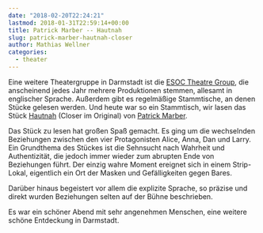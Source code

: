 ```yaml
---
date: "2018-02-20T22:24:21"
lastmod: 2018-01-31T22:59:14+00:00
title: Patrick Marber -- Hautnah
slug: patrick-marber-hautnah-closer
author: Mathias Wellner
categories:
  - theater
---
```

Eine weitere Theatergruppe in Darmstadt ist die [ESOC Theatre Group](http://www.esoctheatre.org/), die anscheinend jedes Jahr mehrere Produktionen stemmen, allesamt in englischer Sprache. Außerdem gibt es regelmäßige Stammtische, an denen Stücke gelesen werden. Und heute war so ein Stammtisch, wir lasen das Stück [Hautnah](https://de.wikipedia.org/wiki/Hautnah_(Theaterst%C3%BCck)) (Closer im Original) von [Patrick Marber](https://de.wikipedia.org/wiki/Patrick_Marber). 
<!--more-->

Das Stück zu lesen hat großen Spaß gemacht. Es ging um die wechselnden Beziehungen zwischen den vier Protagonisten Alice, Anna, Dan und Larry. Ein Grundthema des Stückes ist die Sehnsucht nach Wahrheit und Authentizität, die jedoch immer wieder zum abrupten Ende von Beziehungen führt. Der einzig wahre Moment ereignet sich in einem Strip-Lokal, eigentlich ein Ort der Masken und Gefälligkeiten gegen Bares. 

Darüber hinaus begeistert vor allem die explizite Sprache, so präzise und direkt wurden Beziehungen selten auf der Bühne beschrieben. 

Es war ein schöner Abend mit sehr angenehmen Menschen, eine weitere schöne Entdeckung in Darmstadt. 
